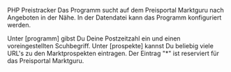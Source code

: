 PHP Preistracker
Das Programm sucht auf dem Preisportal Marktguru nach Angeboten in der Nähe.
In der Datendatei kann das Programm konfiguriert werden.

Unter [programm] gibst Du Deine Postzeitzahl ein und einen voreingestellten Scuhbegriff.
Unter [prospekte] kannst Du beliebig viele URL's zu den Marktprospekten eintragen. Der Eintrag "*" ist reserviert für das Preisportal Marktguru.
